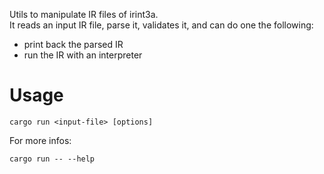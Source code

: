 
Utils to manipulate IR files of irint3a.  
It reads an input IR file, parse it, validates it, and can do one the following:
- print back the parsed IR
- run the IR with an interpreter

# Usage

```shell
cargo run <input-file> [options]
```

For more infos:

```shell
cargo run -- --help
```
